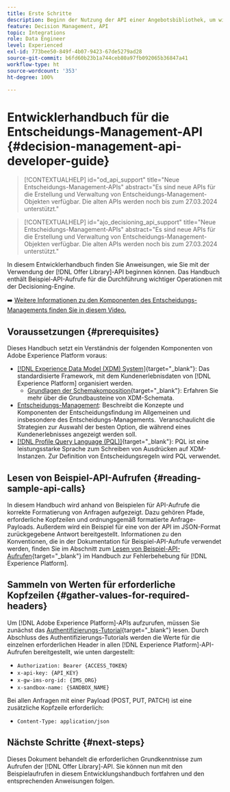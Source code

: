 ```yaml
---
title: Erste Schritte
description: Beginn der Nutzung der API einer Angebotsbibliothek, um wichtige Operationen unter Verwendung der Decisioning-Engine durchzuführen.
feature: Decision Management, API
topic: Integrations
role: Data Engineer
level: Experienced
exl-id: 773bee50-849f-4b07-9423-67de5279ad28
source-git-commit: b6fd60b23b1a744ceb80a97fb092065b36847a41
workflow-type: ht
source-wordcount: '353'
ht-degree: 100%

---
```


# Entwicklerhandbuch für die Entscheidungs-Management-API {#decision-management-api-developer-guide}

>[!CONTEXTUALHELP]
>id="od_api_support"
>title="Neue Entscheidungs-Management-APIs"
>abstract="Es sind neue APIs für die Erstellung und Verwaltung von Entscheidungs-Management-Objekten verfügbar. Die alten APIs werden noch bis zum 27.03.2024 unterstützt."

>[!CONTEXTUALHELP]
>id="ajo_decisioning_api_support"
>title="Neue Entscheidungs-Management-APIs"
>abstract="Es sind neue APIs für die Erstellung und Verwaltung von Entscheidungs-Management-Objekten verfügbar. Die alten APIs werden noch bis zum 27.03.2024 unterstützt."

In diesem Entwicklerhandbuch finden Sie Anweisungen, wie Sie mit der Verwendung der [!DNL Offer Library]-API beginnen können. Das Handbuch enthält Beispiel-API-Aufrufe für die Durchführung wichtiger Operationen mit der Decisioning-Engine.

➡️ [Weitere Informationen zu den Komponenten des Entscheidungs-Managements finden Sie in diesem Video.](#video)

## Voraussetzungen {#prerequisites}

Dieses Handbuch setzt ein Verständnis der folgenden Komponenten von Adobe Experience Platform voraus:

* [[!DNL Experience Data Model (XDM) System]](https://experienceleague.adobe.com/docs/experience-platform/xdm/home.html?lang=de){target="_blank"}: Das standardisierte Framework, mit dem Kundenerlebnisdaten von [!DNL Experience Platform] organisiert werden.
   * [Grundlagen der Schemakomposition](https://experienceleague.adobe.com/docs/experience-platform/xdm/schema/composition.html?lang=de){target="_blank"}: Erfahren Sie mehr über die Grundbausteine von XDM-Schemata.
* [Entscheidungs-Management](../../../using/offers/get-started/starting-offer-decisioning.md): Beschreibt die Konzepte und Komponenten der Entscheidungsfindung im Allgemeinen und insbesondere des Entscheidungs-Managements.  Veranschaulicht die Strategien zur Auswahl der besten Option, die während eines Kundenerlebnisses angezeigt werden soll.
* [[!DNL Profile Query Language (PQL)]](https://experienceleague.adobe.com/docs/experience-platform/segmentation/pql/overview.html?lang=de){target="_blank"}: PQL ist eine leistungsstarke Sprache zum Schreiben von Ausdrücken auf XDM-Instanzen. Zur Definition von Entscheidungsregeln wird PQL verwendet.

## Lesen von Beispiel-API-Aufrufen {#reading-sample-api-calls}

In diesem Handbuch wird anhand von Beispielen für API-Aufrufe die korrekte Formatierung von Anfragen aufgezeigt. Dazu gehören Pfade, erforderliche Kopfzeilen und ordnungsgemäß formatierte Anfrage-Payloads. Außerdem wird ein Beispiel für eine von der API im JSON-Format zurückgegebene Antwort bereitgestellt. Informationen zu den Konventionen, die in der Dokumentation für Beispiel-API-Aufrufe verwendet werden, finden Sie im Abschnitt zum [Lesen von Beispiel-API-Aufrufen](https://experienceleague.adobe.com/docs/experience-platform/landing/troubleshooting.html?lang=de#how-do-i-format-an-api-request){target="_blank"} im Handbuch zur Fehlerbehebung für [!DNL Experience Platform].

## Sammeln von Werten für erforderliche Kopfzeilen {#gather-values-for-required-headers}

Um [!DNL Adobe Experience Platform]-APIs aufzurufen, müssen Sie zunächst das [Authentifizierungs-Tutorial](https://experienceleague.adobe.com/docs/experience-platform/landing/platform-apis/api-authentication.html?lang=de){target="_blank"} lesen. Durch Abschluss des Authentifizierungs-Tutorials werden die Werte für die einzelnen erforderlichen Header in allen [!DNL Experience Platform]-API-Aufrufen bereitgestellt, wie unten dargestellt:

* `Authorization: Bearer {ACCESS_TOKEN}`
* `x-api-key: {API_KEY}`
* `x-gw-ims-org-id: {IMS_ORG}`
* `x-sandbox-name: {SANDBOX_NAME}`

Bei allen Anfragen mit einer Payload (POST, PUT, PATCH) ist eine zusätzliche Kopfzeile erforderlich:

* `Content-Type: application/json`

## Nächste Schritte {#next-steps}

Dieses Dokument behandelt die erforderlichen Grundkenntnisse zum Aufrufen der [!DNL Offer Library]-API. Sie können nun mit den Beispielaufrufen in diesem Entwicklungshandbuch fortfahren und den entsprechenden Anweisungen folgen.
<!--
>[!NOTE]
>
> The In-app messaging channel in Adobe Journey Optimizer uses decision management objects. If your organization uses the in-app messaging channel, then API list requests for objects will include objects created by the in-app messaging service and can be ignored for decision management use cases. Objects created for in-app messages will have `createdBy = "Mobile_Sheliak"`.
-->

<!-- ## How-to video {#video}

The following video is intended to support your understanding of the components of Decision Management.

>[!VIDEO](https://video.tv.adobe.com/v/343541?quality=12&captions=ger) -->

